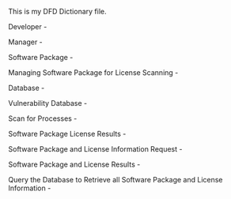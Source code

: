 This is my DFD Dictionary file.

Developer - 

Manager - 

Software Package - 

Managing Software Package for License Scanning - 

Database - 

Vulnerability Database - 

Scan for Processes - 

Software Package License Results - 

Software Package and License Information Request - 

Software Package and License Results - 

Query the Database to Retrieve all Software Package and License Information - 







